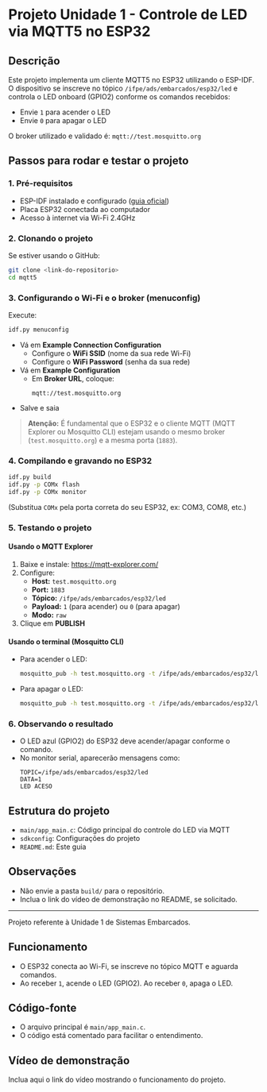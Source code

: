 # Projeto Unidade 1 - Controle de LED via MQTT5 no ESP32

## Descrição
Este projeto implementa um cliente MQTT5 no ESP32 utilizando o ESP-IDF. O dispositivo se inscreve no tópico `/ifpe/ads/embarcados/esp32/led` e controla o LED onboard (GPIO2) conforme os comandos recebidos:
- Envie `1` para acender o LED
- Envie `0` para apagar o LED

O broker utilizado e validado é: `mqtt://test.mosquitto.org`

## Passos para rodar e testar o projeto

### 1. Pré-requisitos
- ESP-IDF instalado e configurado ([guia oficial](https://docs.espressif.com/projects/esp-idf/pt/latest/esp32/get-started/))
- Placa ESP32 conectada ao computador
- Acesso à internet via Wi-Fi 2.4GHz

### 2. Clonando o projeto
Se estiver usando o GitHub:
```sh
git clone <link-do-repositorio>
cd mqtt5
```

### 3. Configurando o Wi-Fi e o broker (menuconfig)
Execute:
```sh
idf.py menuconfig
```
- Vá em **Example Connection Configuration**
  - Configure o **WiFi SSID** (nome da sua rede Wi-Fi)
  - Configure o **WiFi Password** (senha da sua rede)
- Vá em **Example Configuration**
  - Em **Broker URL**, coloque:
    ```
    mqtt://test.mosquitto.org
    ```
- Salve e saia

> **Atenção:** É fundamental que o ESP32 e o cliente MQTT (MQTT Explorer ou Mosquitto CLI) estejam usando o mesmo broker (`test.mosquitto.org`) e a mesma porta (`1883`).

### 4. Compilando e gravando no ESP32
```sh
idf.py build
idf.py -p COMx flash
idf.py -p COMx monitor
```
(Substitua `COMx` pela porta correta do seu ESP32, ex: COM3, COM8, etc.)

### 5. Testando o projeto

#### Usando o MQTT Explorer
1. Baixe e instale: https://mqtt-explorer.com/
2. Configure:
   - **Host:** `test.mosquitto.org`
   - **Port:** `1883`
   - **Tópico:** `/ifpe/ads/embarcados/esp32/led`
   - **Payload:** `1` (para acender) ou `0` (para apagar)
   - **Modo:** `raw`
3. Clique em **PUBLISH**

#### Usando o terminal (Mosquitto CLI)
- Para acender o LED:
  ```sh
  mosquitto_pub -h test.mosquitto.org -t /ifpe/ads/embarcados/esp32/led -m 1
  ```
- Para apagar o LED:
  ```sh
  mosquitto_pub -h test.mosquitto.org -t /ifpe/ads/embarcados/esp32/led -m 0
  ```

### 6. Observando o resultado
- O LED azul (GPIO2) do ESP32 deve acender/apagar conforme o comando.
- No monitor serial, aparecerão mensagens como:
  ```
  TOPIC=/ifpe/ads/embarcados/esp32/led
  DATA=1
  LED ACESO
  ```

## Estrutura do projeto
- `main/app_main.c`: Código principal do controle do LED via MQTT
- `sdkconfig`: Configurações do projeto
- `README.md`: Este guia

## Observações
- Não envie a pasta `build/` para o repositório.
- Inclua o link do vídeo de demonstração no README, se solicitado.

---

Projeto referente à Unidade 1 de Sistemas Embarcados.

## Funcionamento
- O ESP32 conecta ao Wi-Fi, se inscreve no tópico MQTT e aguarda comandos.
- Ao receber `1`, acende o LED (GPIO2). Ao receber `0`, apaga o LED.

## Código-fonte
- O arquivo principal é `main/app_main.c`.
- O código está comentado para facilitar o entendimento.

## Vídeo de demonstração
Inclua aqui o link do vídeo mostrando o funcionamento do projeto.